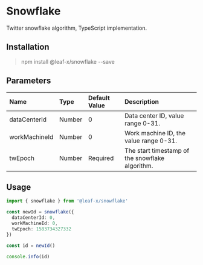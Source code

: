 # Snowflake

Twitter snowflake algorithm, TypeScript implementation.

## Installation

> npm install @leaf-x/snowflake --save

## Parameters

| Name          | Type   | Default Value | Description                                     |
| :------------ | :----- | :------------ | :---------------------------------------------- |
| dataCenterId  | Number | 0             | Data center ID, value range 0-31.               |
| workMachineId | Number | 0             | Work machine ID, the value range 0-31.          |
| twEpoch       | Number | Required      | The start timestamp of the snowflake algorithm. |

## Usage

```typescript
import { snowflake } from '@leaf-x/snowflake'

const newId = snowflake({
  dataCenterId: 0,
  workMachineId: 0,
  twEpoch: 1583734327332
})

const id = newId()

console.info(id)
```
